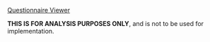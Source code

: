 [Questionnaire Viewer](https://project-wildfyre.github.io/questionnaire-viewer/?q=https://nw-gmsa.github.io/R4/Questionnaire-GenomicOrderEntryOptionalQuestions.json)

**THIS IS FOR ANALYSIS PURPOSES ONLY**, and is not to be used for implementation.
